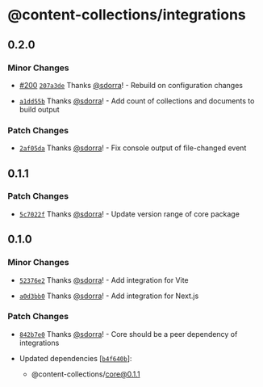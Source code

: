# @content-collections/integrations

## 0.2.0

### Minor Changes

- [#200](https://github.com/sdorra/content-collections/pull/200) [`207a3de`](https://github.com/sdorra/content-collections/commit/207a3deaa95e34902c262ed8abc6320880b43dc2) Thanks [@sdorra](https://github.com/sdorra)! - Rebuild on configuration changes

- [`a1dd55b`](https://github.com/sdorra/content-collections/commit/a1dd55bcfe198487de40402284d907b977eedcec) Thanks [@sdorra](https://github.com/sdorra)! - Add count of collections and documents to build output

### Patch Changes

- [`2af05da`](https://github.com/sdorra/content-collections/commit/2af05da080720c16a02565cac9228d1ebcd9f649) Thanks [@sdorra](https://github.com/sdorra)! - Fix console output of file-changed event

## 0.1.1

### Patch Changes

- [`5c7022f`](https://github.com/sdorra/content-collections/commit/5c7022f630a9194ff5579f792c06dcca31611cd5) Thanks [@sdorra](https://github.com/sdorra)! - Update version range of core package

## 0.1.0

### Minor Changes

- [`52376e2`](https://github.com/sdorra/content-collections/commit/52376e2d7b5dff5c2376da57f76b273ef07e2af4) Thanks [@sdorra](https://github.com/sdorra)! - Add integration for Vite

- [`a0d3bb0`](https://github.com/sdorra/content-collections/commit/a0d3bb0103371809a41bffd23f4dc5a43b474e4e) Thanks [@sdorra](https://github.com/sdorra)! - Add integration for Next.js

### Patch Changes

- [`842b7e0`](https://github.com/sdorra/content-collections/commit/842b7e0b221172eef51e203a833fbc256af4b501) Thanks [@sdorra](https://github.com/sdorra)! - Core should be a peer dependency of integrations

- Updated dependencies [[`b4f640b`](https://github.com/sdorra/content-collections/commit/b4f640b26f18dbe9eb8b3913428010194d918ad1)]:
  - @content-collections/core@0.1.1
